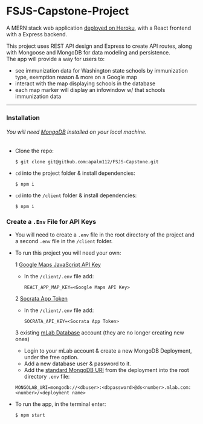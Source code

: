 # FSJS-Capstone-Project
A MERN stack web application [deployed on Heroku](https://wa-vaccine.herokuapp.com),
with a React frontend with a Express backend.

This project uses REST API design and Express to create API routes, along with Mongoose and MongoDB for data modeling and persistence.  
The app will provide a way for users to:
* see immunization data for Washington state schools by immunization type, exemption reason & more on a Google map
* interact with the map displaying schools in the database
* each map marker will display an infowindow w/ that schools immunization data
___________________________________________________________________________

### Installation

###### You will need [MongoDB](https://docs.mongodb.com/manual/installation/#mongodb-community-edition) installed on your local machine.

* Clone the repo:

	`$ git clone git@github.com:apalm112/FSJS-Capstone.git`

* `cd` into the project folder & install dependencies:

	`$ npm i`

* `cd` into the `/client` folder & install dependencies:

	`$ npm i`


### Create a `.Env` File for API Keys

* You will need to create a `.env` file in the root directory of the project and a second `.env` file in the `/client` folder.

* To run this project you will need your own:

	1 [Google Maps JavaScript API Key](https://developers.google.com/maps/documentation/javascript/get-api-key)
	* In the `/client/.env` file add:

		`REACT_APP_MAP_KEY=<Google Maps API Key>`

 	2 [Socrata App Token](https://opendata.socrata.com/signup)

	* In the `/client/.env` file add:

		`SOCRATA_API_KEY=<Socrata App Token>`

  	3 existing [mLab Database](https://mlab.com/login/) account (they are no longer creating new ones)
	* Login to your mLab account & create a new MongoDB Deployment, under the free option.
	* Add a new database user & password to it.
	* Add the [ standard MongoDB URI](https://docs.mlab.com/connecting/#connect-string) from the deployment into the root directory `.env` file:

	`MONGOLAB_URI=mongodb://<dbuser>:<dbpassword>@ds<number>.mlab.com:<number>/<deployment name>`


* To run the app, in the terminal enter:

	`$ npm start`
